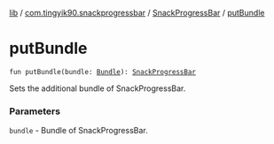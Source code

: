 [lib](../../index.md) / [com.tingyik90.snackprogressbar](../index.md) / [SnackProgressBar](index.md) / [putBundle](./put-bundle.md)

# putBundle

`fun putBundle(bundle: `[`Bundle`](https://developer.android.com/reference/android/os/Bundle.html)`): `[`SnackProgressBar`](index.md)

Sets the additional bundle of SnackProgressBar.

### Parameters

`bundle` - Bundle of SnackProgressBar.